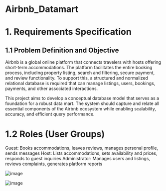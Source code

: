 # Airbnb_Datamart


# 1. Requirements Specification

## 1.1 Problem Definition and Objective

Airbnb is a global online platform that connects travelers with hosts offering short-term accommodations.
The platform facilitates the entire booking process, including property listing, search and filtering, 
secure payment, and review functionality. To support this, a structured and normalized relational database is required 
that can manage listings, users, bookings, payments, and other associated interactions.

This project aims to develop a conceptual database model that serves as a foundation for a robust data mart. 
The system should capture and relate all essential components of the Airbnb ecosystem while enabling scalability,
accuracy, and efficient query performance.


# 1.2 Roles (User Groups)
Guest: Books accommodations, leaves reviews, manages personal profile, sends messages
Host: Lists accommodations, sets availability and prices, responds to guest inquiries
Administrator: Manages users and listings, reviews complaints, generates platform reports



![image](https://github.com/user-attachments/assets/f185435f-d1fa-418a-9f0e-2dfbaef5bf42)


![image](https://github.com/user-attachments/assets/12288ebe-cf3a-4a12-8e50-72fe8782fc89)



